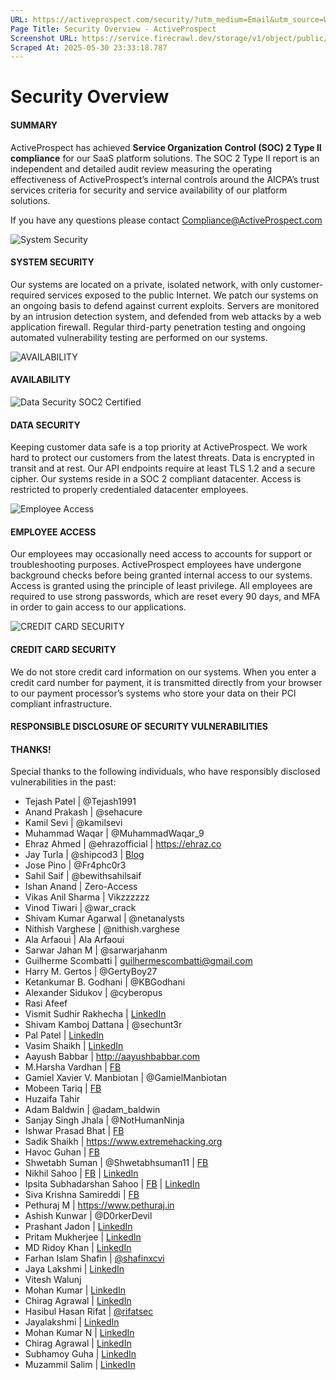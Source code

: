 ```yaml
---
URL: https://activeprospect.com/security/?utm_medium=Email&utm_source=Website&utm_campaign=AP-Email-InsideCBM-September
Page Title: Security Overview - ActiveProspect
Screenshot URL: https://service.firecrawl.dev/storage/v1/object/public/media/screenshot-ccfc783f-8ee6-450e-ac0e-8d40688d93b1.png
Scraped At: 2025-05-30 23:33:18.787
---
```

# Security Overview

#### SUMMARY

ActiveProspect has achieved **Service Organization Control (SOC) 2 Type II compliance** for our SaaS platform solutions. The SOC 2 Type II report is an independent and detailed audit review measuring the operating effectiveness of ActiveProspect’s internal controls around the AICPA’s trust services criteria for security and service availability of our platform solutions.


If you have any questions please contact [Compliance@ActiveProspect.com](mailto:Compliance@ActiveProspect.com)

![System Security](https://activeprospect.com/wp-content/uploads/2021/06/3communications.png)

#### SYSTEM SECURITY

Our systems are located on a private, isolated network, with only customer-required services exposed to the public Internet. We patch our systems on an ongoing basis to defend against current exploits. Servers are monitored by an intrusion detection system, and defended from web attacks by a web application firewall. Regular third-party penetration testing and ongoing automated vulnerability testing are performed on our systems.

![AVAILABILITY](https://activeprospect.com/wp-content/uploads/2021/07/time.png)

#### AVAILABILITY


![Data Security SOC2 Certified](https://activeprospect.com/wp-content/uploads/2021/06/1soc2option.png)

#### DATA SECURITY

Keeping customer data safe is a top priority at ActiveProspect. We work hard to protect our customers from the latest threats. Data is encrypted in transit and at rest. Our API endpoints require at least TLS 1.2 and a secure cipher. Our systems reside in a SOC 2 compliant datacenter. Access is restricted to properly credentialed datacenter employees.

![Employee Access](https://activeprospect.com/wp-content/uploads/2021/06/2system2option.png)

#### EMPLOYEE ACCESS

Our employees may occasionally need access to accounts for support or troubleshooting purposes. ActiveProspect employees have undergone background checks before being granted internal access to our systems. Access is granted using the principle of least privilege. All employees are required to use strong passwords, which are reset every 90 days, and MFA in order to gain access to our applications.

![CREDIT CARD SECURITY](https://activeprospect.com/wp-content/uploads/2021/06/5cc.png)

#### CREDIT CARD SECURITY

We do not store credit card information on our systems. When you enter a credit card number for payment, it is transmitted directly from your browser to our payment processor’s systems who store your data on their PCI compliant infrastructure.

#### RESPONSIBLE DISCLOSURE OF SECURITY VULNERABILITIES


#### THANKS!

Special thanks to the following individuals, who have responsibly disclosed vulnerabilities in the past:

- Tejash Patel \| @Tejash1991
- Anand Prakash \| @sehacure
- Kamil Sevi \| @kamilsevi
- Muhammad Waqar \| @MuhammadWaqar\_9
- Ehraz Ahmed \| @ehrazofficial \| https://ehraz.co
- Jay Turla \| @shipcod3 \| [Blog](http://resources.infosecinstitute.com/author/jay-turla)
- Jose Pino \| @Fr4phc0r3
- Sahil Saif \| @bewithsahilsaif
- Ishan Anand \| Zero-Access
- Vikas Anil Sharma \| Vikzzzzzz
- Vinod Tiwari \| @war\_crack
- Shivam Kumar Agarwal \| @netanalysts
- Nithish Varghese \| @nithish.varghese
- Ala Arfaoui \| Ala Arfaoui
- Sarwar Jahan M \| @sarwarjahanm
- Guilherme Scombatti \| guilhermescombatti@gmail.com
- Harry M. Gertos \| @GertyBoy27
- Ketankumar B. Godhani \| @KBGodhani
- Alexander Sidukov \| @cyberopus
- Rasi Afeef
- Vismit Sudhir Rakhecha \| [LinkedIn](https://linkedin.com/in/vismit-sudhir-rakhecha-76209523)
- Shivam Kamboj Dattana \| @sechunt3r
- Pal Patel \| [LinkedIn](https://www.linkedin.com/in/pal434)
- Vasim Shaikh \| [LinkedIn](https://www.linkedin.com/in/vasim-shaikh-094507110)
- Aayush Babbar \| http://aayushbabbar.com
- M.Harsha Vardhan \| [FB](https://www.facebook.com/harshahere)
- Gamiel Xavier V. Manbiotan \| @GamielManbiotan
- Mobeen Tariq \| [FB](https://www.facebook.com/mobeen1337)
- Huzaifa Tahir
- Adam Baldwin \| @adam\_baldwin
- Sanjay Singh Jhala \| @NotHumanNinja
- Ishwar Prasad Bhat \| [FB](https://www.facebook.com/eashwar.prasad)
- Sadik Shaikh \| https://www.extremehacking.org
- Havoc Guhan \| [FB](https://fb.com/havocgwen)
- Shwetabh Suman \| @Shwetabhsuman11 \| [FB](https://www.facebook.com/profile.php?id=100011024580051)
- Nikhil Sahoo \| [FB](https://www.facebook.com/nikhil.sahoo.1232) \| [LinkedIn](https://www.linkedin.com/in/nikhil-sahoo-87204b106)
- Ipsita Subhadarshan Sahoo \| [FB](https://www.facebook.com/ipsalonzo) \| [LinkedIn](https://www.linkedin.com/in/ipsita-subhadarshan-sahoo-907b32150/)
- Siva Krishna Samireddi \| [FB](https://www.facebook.com/m.just.a.geek)
- Pethuraj M \| https://www.pethuraj.in
- Ashish Kunwar \| @D0rkerDevil
- Prashant Jadon \| [LinkedIn](https://www.linkedin.com/in/prashant-jadon-50131b148)
- Pritam Mukherjee \| [LinkedIn](https://www.linkedin.com/in/pritam-mukherjee-urvil-b75ab9b9/)
- MD Ridoy Khan \| [LinkedIn](https://www.linkedin.com/in/ridoy-khan-83bab7222)
- Farhan Islam Shafin \| [@shafinxcvi](https://twitter.com/shafinxcvi)
- Jaya Lakshmi \| [LinkedIn](https://www.linkedin.com/in/jaya-lakshmi-697087159)
- Vitesh Walunj
- Mohan Kumar \| [LinkedIn](https://www.linkedin.com/in/mohankumar007)
- Chirag Agrawal \| [LinkedIn](https://www.linkedin.com/in/chirag-agrawal-770488144/)
- Hasibul Hasan Rifat \| [@rifatsec](https://twitter.com/rifatsec)
- Jayalakshmi \| [LinkedIn](https://www.linkedin.com/in/jaya-lakshmi-697087159)
- Mohan Kumar N \| [LinkedIn](https://www.linkedin.com/in/mohankumar007)
- Chirag Agrawal \| [LinkedIn](https://www.linkedin.com/in/chirag-agrawal-770488144/)
- Subhamoy Guha \| [LinkedIn](https://www.linkedin.com/in/subhamoy-guha-220048119)
- Muzammil Salim \| [LinkedIn](https://www.linkedin.com/in/muzammil-salim-babba5190/)

